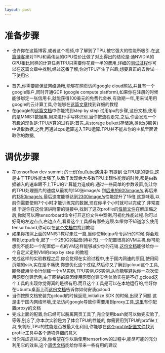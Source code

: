 ```yaml
---
layout: post
---
```




# 准备步骤

* 也许你在这篇博客,或者这个视频,中了解到了TPU,被它强大的性能所吸引.在[这篇博客]((https://blog.riseml.com/benchmarking-googles-new-tpuv2-121c03b71384))里对TPU和英伟达的GPU性价比做了对比得出的结论是:通NVIDIA的GPU相比同样的计算任务TPU只需要你花费一半的费用,详细的[测试过程](https://blog.riseml.com/comparing-google-tpuv2-against-nvidia-v100-on-resnet-50-c2bbb6a51e5e)你可以在这篇文章中找到,经过这番了解,你对TPU产生了兴趣,想要真正的去尝试一下使用它

- 首先,你需要能保证网络通畅,能够在网页访问google cloud网站,并且有一个google账户,同时开通GCP (google compute platform),如果你在注册的时候能够绑定一张信用卡,就能获得100美元的免费代金券,有效期一年,用来试用用google的云计算工具,你能够在[这篇文章]()找到详细的教程
- 在google的[这篇文档]()中你能找到step by step 试用tpu的步骤,这份文档,使用的是MNIST数据集,用来进行手写体识别,当你按流程走完,之后,你会发现一个有趣的现象是:TPU运算的过程是:首先,从storage bulket(存储通,类似s3服务)中读取数据,之后,再通过cpu运算送入TPU运算.TPU并不能从你的主机里面读取你的数据,

# 调优步骤

* 在tensorflow dev summit 的[一份YouTube演讲中](https://youtu.be/SxOsJPaxHME?list=PLQY2H8rRoyvxjVx3zfw4vA4cvlKogyLNN) 有提到 让TPU跑的更快,这是由于TPU性能太强了,以致于发现绝大多数TPU出现性能慢的时候,都是由数据输入的速率跟不上TPU的计算能力造成的.通过一些简单的参数设置,能让你的TPU处理图片的速度从最初的150张image/s 到[后来的600image/s](https://youtu.be/SxOsJPaxHME?list=PLQY2H8rRoyvxjVx3zfw4vA4cvlKogyLNN&t=631),再后来的[1350image/s](https://youtu.be/SxOsJPaxHME?list=PLQY2H8rRoyvxjVx3zfw4vA4cvlKogyLNN&t=800),最后速度能够达到[2300image/s](https://youtu.be/SxOsJPaxHME?list=PLQY2H8rRoyvxjVx3zfw4vA4cvlKogyLNN&t=963)性能提升了15倍,这意味着,以前你需要使用7个小时才能训练完的数据,现在你半个小时就可以完成了,非常震撼.于是你在这份演讲附带的链接中,找到了这次profile的[性能文件](http://download.tensorflow.org/dev_summit_2018/cloud_tpu_traces.tgz)在解压缩之后,你就可以用tensorboard命令打开这份文件中案例,可视化性能过程.你可以好奇的左边点点,右边点点,看看这个工具都有哪些选项.如果你不知道怎么使用tensorboard,你可以在[这个文档中](https://www.tensorflow.org/guide/summaries_and_tensorboard)找到教程
* 如果你按照上面的MNIST教程走过一篇,当你使用ctpu命令运行的时候,你会观察到,ctpu命令,起了一个250G的磁盘(待补充),一个配置很高的VM主机,你可能想能不能起一个配置低一点的VM这样能够减少你的花销.[这份文档](https://cloud.google.com/tpu/docs/custom-setup)能够给你一个自定义定制VM的step by step 的教程
* 完成这样的实验教程之后,你会觉得在实验过程中,由于国内网速的原因,使用网页端的ssh,实在是不痛快,你想优化这个过程,然后你又了解到gcloud这个工具,能够使用命令行创建一个VM实例,TPU实例,GS实例,从而能够避免你一次次使用网页创建示例,由于网络的原因使用网页创建实例体验实在是不好,gcloud这个工具的出现你觉得真的是很有用.而且这个工具是可以在本地运行的,恰好你在Ubuntu桌面上而[这份文档](https://cloud.google.com/sdk/docs/quickstart-debian-ubuntu)告诉你如何安装gcloud
* 当你按照文档安装完gcloud的时候返现,initialize SDK 的时候,出现了问题.这是由于国内网络环境,无法访问google导致你需要用到proxy工具,[这里](https://cloud.google.com/sdk/docs/proxy-settings)有你配置proxy的文档
* 完成上面的配置,你已经可以脱离网页工具了,完全使用bash就可以做完实验了,等等,别忘了,你本次实验是为了体会TPU的性能的,你需要用到TPU的profile工具,来判断,TPU的性能是否被最大化利用,你能够在[这个profile配置文件](https://cloud.google.com/tpu/docs/cloud-tpu-tools#profile_tab)找到profile工具中各个选项详细的意义
* 当你完成这些之后,你希望在你以后使用tensorflow的过程中,能尽可能的充分利用它的效率,这个[调优文档](https://www.tensorflow.org/performance/datasets_performance)能给你带来一些有用的建议